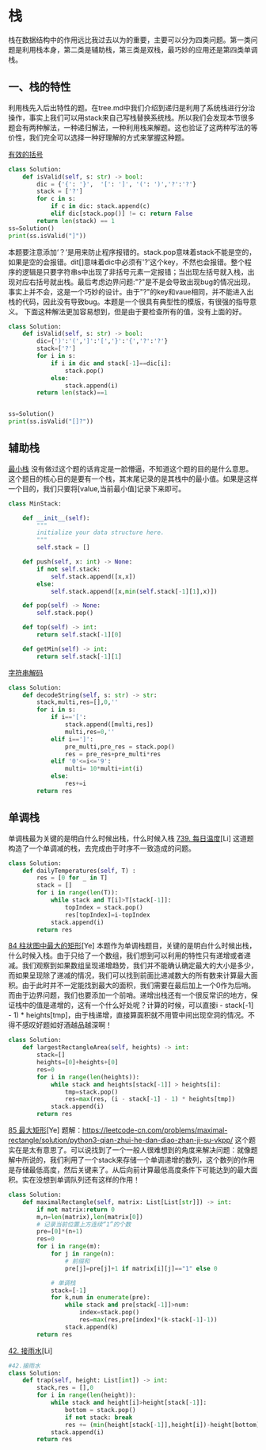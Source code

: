 # 栈
栈在数据结构中的作用远比我过去以为的重要，主要可以分为四类问题。第一类问题是利用栈本身，第二类是辅助栈，第三类是双栈，最巧妙的应用还是第四类单调栈。
## 一、栈的特性
利用栈先入后出特性的题。在tree.md中我们介绍到递归是利用了系统栈进行分治操作，事实上我们可以用stack来自己写栈替换系统栈。所以我们会发现本节很多题会有两种解法，一种递归解法，一种利用栈来解题。这也验证了这两种写法的等价性，我们完全可以选择一种好理解的方式来掌握这种题。

[有效的括号](https://leetcode-cn.com/problems/valid-parentheses/)
```python
class Solution:
    def isValid(self, s: str) -> bool:
        dic = {'{': '}',  '[': ']', '(': ')','?':'?'}
        stack = ['?']
        for c in s:
            if c in dic: stack.append(c)
            elif dic[stack.pop()] != c: return False 
        return len(stack) == 1
ss=Solution()
print(ss.isValid("]"))
```
本题要注意添加‘？’是用来防止程序报错的。stack.pop意味着stack不能是空的，如果是空的会报错。dit[]意味着dic中必须有'?'这个key，不然也会报错。整个程序的逻辑是只要字符串s中出现了非括号元素一定报错；当出现左括号就入栈，出现对应右括号就出栈。最后考虑边界问题:"?"是不是会导致出现bug的情况出现，事实上并不会，这是一个巧妙的设计。由于"?"的key和vaue相同，并不能进入出栈的代码，因此没有导致bug。本题是一个很具有典型性的模版，有很强的指导意义。
下面这种解法更加容易想到，但是由于要检查所有的值，没有上面的好。
```python
class Solution:
    def isValid(self, s: str) -> bool:
        dic={')':'(',']':'[','}':'{','?':'?'}
        stack=['?']
        for i in s:
            if i in dic and stack[-1]==dic[i]:
                stack.pop()
            else:
                stack.append(i)
        return len(stack)==1


ss=Solution()
print(ss.isValid("[]?"))

```

## 辅助栈
[最小栈](https://leetcode-cn.com/problems/min-stack/)
没有做过这个题的话肯定是一脸懵逼，不知道这个题的目的是什么意思。这个题目的核心目的是要有一个栈，其末尾记录的是其栈中的最小值。如果是这样一个目的，我们只要将[value,当前最小值]记录下来即可。
```python
class MinStack:

    def __init__(self):
        """
        initialize your data structure here.
        """
        self.stack = []

    def push(self, x: int) -> None:
        if not self.stack:
            self.stack.append([x,x])
        else:
            self.stack.append([x,min(self.stack[-1][1],x)])

    def pop(self) -> None:
        self.stack.pop()

    def top(self) -> int:
        return self.stack[-1][0]

    def getMin(self) -> int:
        return self.stack[-1][1]
```
[字符串解码](https://leetcode-cn.com/problems/decode-string/)
```python
class Solution:
    def decodeString(self, s: str) -> str:
        stack,multi,res=[],0,''
        for i in s:
            if i=='[':
                stack.append([multi,res])
                multi,res=0,''
            elif i==']':
                pre_multi,pre_res = stack.pop()
                res = pre_res+pre_multi*res
            elif '0'<=i<='9':
                multi= 10*multi+int(i)
            else:
                res+=i
        return res
```
## 单调栈
单调栈最为关键的是明白什么时候出栈，什么时候入栈
[739. 每日温度](https://leetcode-cn.com/problems/daily-temperatures/)[Li]
这道题构造了一个单调减的栈，去完成由于时序不一致造成的问题。
```python
class Solution:
    def dailyTemperatures(self, T) :
        res = [0 for _ in T]
        stack = []
        for i in range(len(T)):
            while stack and T[i]>T[stack[-1]]:
                topIndex = stack.pop()
                res[topIndex]=i-topIndex
            stack.append(i)
        return res
```
[84 柱状图中最大的矩形](https://leetcode-cn.com/problems/largest-rectangle-in-histogram/)[Ye]
本题作为单调栈题目，关键的是明白什么时候出栈，什么时候入栈。由于只给了一个数组，我们想到可以利用的特性只有递增或者递减。我们观察到如果数组呈现递增趋势，我们并不能确认确定最大的大小是多少，而如果呈现除了递减的情况，我们可以找到前面比递减数大的所有数来计算最大面积。由于此时并不一定能找到最大的面积，我们需要在最后加上一个0作为后哨。而由于边界问题，我们也要添加一个前哨。递增出栈还有一个很反常识的地方，保证栈中的值是递增的，这有一个什么好处呢？计算的时候，可以直接i - stack[-1] - 1) * heights[tmp]，由于栈递增，直接算面积就不用管中间出现空洞的情况。不得不感叹好题如好酒越品越深啊！

```python
class Solution:
    def largestRectangleArea(self, heights) -> int:
        stack=[]
        heights=[0]+heights+[0]
        res=0
        for i in range(len(heights)):
            while stack and heights[stack[-1]] > heights[i]:
                tmp=stack.pop()
                res=max(res, (i - stack[-1] - 1) * heights[tmp])
            stack.append(i)
        return res
```

[85 最大矩形](https://leetcode-cn.com/problems/maximal-rectangle/)[Ye]
题解：https://leetcode-cn.com/problems/maximal-rectangle/solution/python3-qian-zhui-he-dan-diao-zhan-ji-su-vkpp/
这个题实在是太有意思了。可以说找到了一个一般人很难想到的角度来解决问题：就像题解中所说的，我们利用了一个stack来存储一个单调递增的数列，这个数列的作用是存储最低高度，然后关键来了。从后向前计算最低高度条件下可能达到的最大面积。实在没想到单调队列还有这样的作用！
```python
class Solution:
    def maximalRectangle(self, matrix: List[List[str]]) -> int:
        if not matrix:return 0
        m,n=len(matrix),len(matrix[0])
        # 记录当前位置上方连续“1”的个数
        pre=[0]*(n+1)
        res=0
        for i in range(m):
            for j in range(n):
                # 前缀和
                pre[j]=pre[j]+1 if matrix[i][j]=="1" else 0

            # 单调栈
            stack=[-1]
            for k,num in enumerate(pre):
                while stack and pre[stack[-1]]>num:
                    index=stack.pop()
                    res=max(res,pre[index]*(k-stack[-1]-1))
                stack.append(k)
        return res
```
[42. 接雨水](https://leetcode-cn.com/problems/trapping-rain-water/)[Li]
```python
#42.接雨水
class Solution:
    def trap(self, height: List[int]) -> int:
        stack,res = [],0
        for i in range(len(height)):
            while stack and height[i]>height[stack[-1]]:
                bottom = stack.pop()
                if not stack: break
                res += (min(height[stack[-1]],height[i])-height[bottom])*(i-stack[-1]-1)
            stack.append(i)
        return res
```
